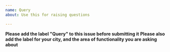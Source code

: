 ```yaml
---
name: Query
about: Use this for raising questions

---
```


**Please add the label "Query" to this issue before submitting it**
**Please also add the label for your city, and the area of functionality you are asking about**
